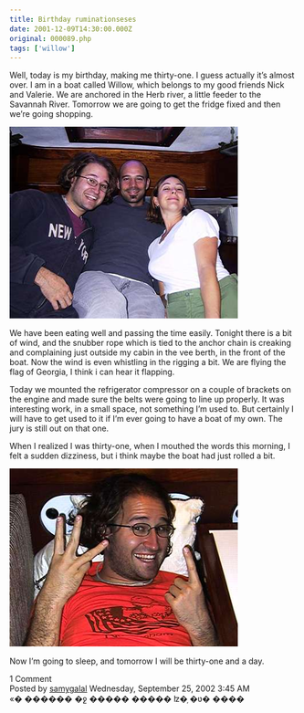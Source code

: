 ```yaml
---
title: Birthday ruminationseses
date: 2001-12-09T14:30:00.000Z
original: 000089.php
tags: ['willow']
---
```


Well, today is my birthday, making me thirty-one. I guess actually it’s almost over. I am in a boat called Willow, which belongs to my good friends Nick and Valerie. We are anchored in the Herb river, a little feeder to the Savannah River. Tomorrow we are going to get the fridge fixed and then we’re going shopping.

<p class="polaroid" style="--deg: -2deg"><img src="./us-on-willow.jpg" /></p>

We have been eating well and passing the time easily. Tonight there is a bit of wind, and the snubber rope which is tied to the anchor chain is creaking and complaining just outside my cabin in the vee berth, in the front of the boat. Now the wind is even whistling in the rigging a bit. We are flying the flag of Georgia, I think i can hear it flapping.

Today we mounted the refrigerator compressor on a couple of brackets on the engine and made sure the belts were going to line up properly. It was interesting work, in a small space, not something I’m used to. But certainly I will have to get used to it if I’m ever going to have a boat of my own. The jury is still out on that one.

When I realized I was thirty-one, when I mouthed the words this morning, I felt a sudden dizziness, but i think maybe the boat had just rolled a bit.

<p class="polaroid" style="--deg: -2deg"><img src="./pascal-is-31.jpg" /></p>

Now I’m going to sleep, and tomorrow I will be thirty-one and a day.

<div class="commentdivider"></div><span class="commentheader">1 Comment</span>

<div class="commentdivider">
<span class="commentauthorbox">Posted by <a href="mailto&#58;samygalal&#64;hotmail&#46;com">samygalal</a></span>
<span class="commentdatebox">Wednesday, September 25, 2002</span>
<span class="commenttimebox"> 3:45 AM</span>
</div>
<div class="commentbody">«� ������ �ջ ����� ����� ʫ�̦ �ʋ� ����</div>
